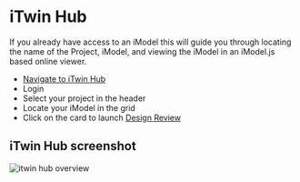 # iTwin Hub

If you already have access to an iModel this will guide you through locating the name of the Project, iModel, and viewing the iModel in an iModel.js based online viewer.

- [Navigate to iTwin Hub](https://itwin.bentley.com/)
- Login
- Select your project in the header
- Locate your iModel in the grid
- Click on the card to launch [Design Review](https://www.bentley.com/en/products/product-line/digital-twins/itwin-design-review/project-coordination)

## iTwin Hub screenshot

![itwin hub overview]($docs/learning/tutorials/images/itwin-hub.png)
